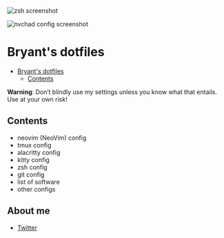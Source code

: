 ![zsh screenshot](./img/terminal.png)

![nvchad config screenshot](./img/nvchad.png)

# Bryant's dotfiles

<!--toc:start-->

- [Bryant's dotfiles](#bryants-dotfiles)
  <!-- - [Looking for an custom IDE?](#looking-for-an-custom-ide) -->
  - [Contents](#contents)
    <!-- - [Neovim setup](#neovim-setup) -->
    <!-- - [Shell setup](#shell-setup) -->
    <!-- - [How to use](#how-to-use) -->
    <!-- - [About me](#about-me) -->
    <!--toc:end-->

**Warning**: Don’t blindly use my settings unless you know what that entails.
Use at your own risk!

## Contents

- neovim (NeoVim) config
- tmux config
- alacritty config
- kitty config
- zsh config
- git config
- list of software
- other configs

## About me

- [Twitter](https://twitter.com/plbryantt)
